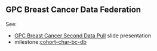 GPC Breast Cancer Data Federation
---------------------------------

See:

 - [GPC Breast Cancer Second Data Pull][slides] slide presentation
 - milestone:[cohort-char-bc-db][]

[slides]: https://docs.google.com/presentation/d/1LANts9zyDNyR3uPoArU04tsrxaC2Ao3rQyRk9JRPg9c/edit#slide=id.g17e9238598_0_86
[cohort-char-bc-db]: https://informatics.gpcnetwork.org/trac/Project/milestone/cohort-char-bc-db
